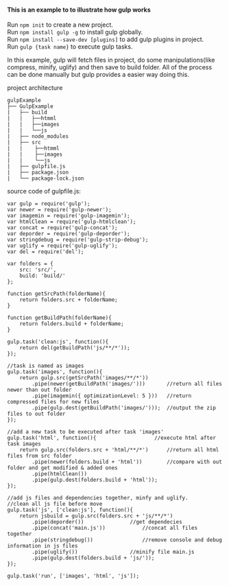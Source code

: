 #### This is an example to to illustrate how gulp works
Run `npm init` to create a new project.  
Run `npm install gulp -g` to install gulp globally.    
Run `npm install --save-dev [plugins]` to add gulp plugins in project.  
Run `gulp {task name}` to execute gulp tasks.  

In this example, gulp will fetch files in project, do some manipulations(like compress, minify, uglify) and then save to build folder. All of the process can be done manually but gulp provides a easier way doing this. 

project architecture
```
gulpExample
├── GulpExample
|   ├── build
|   |   ├──htmml
|   |   ├──images
|   |   └──js
|   ├── node_modules
|   ├── src
|   |    ├──htmml
|   |    ├──images
|   |    └──js
|   ├── gulpfile.js
|   ├── package.json
|   └── package-lock.json
```
source code of gulpfile.js:
```
var gulp = require('gulp');
var newer = require('gulp-newer');
var imagemin = require('gulp-imagemin');
var htmlClean = require('gulp-htmlclean');
var concat = require('gulp-concat');
var deporder = require('gulp-deporder');
var stringdebug = require('gulp-strip-debug');
var uglify = require('gulp-uglify');
var del = require('del');

var folders = {
	src: 'src/',
	build: 'build/'
};

function getSrcPath(folderName){
	return folders.src + folderName;
}

function getBuildPath(folderName){
	return folders.build + folderName;
}

gulp.task('clean:js', function(){
	return del(getBuildPath('js/**/*'));
});

//task is named as images
gulp.task('images', function(){
	return gulp.src(getSrcPath('images/**/*'))
		.pipe(newer(getBuildPath('images/')))		//return all files newer than out folder
		.pipe(imagemin({ optimizationLevel: 5 }))	//return compressed files for new files
		.pipe(gulp.dest(getBuildPath('images/')));	//output the zip files to out folder
});

//add a new task to be executed after task 'images'
gulp.task('html', function(){ 					//execute html after task images
	return gulp.src(folders.src + 'html/**/*')		//return all html files from src folder
		.pipe(newer(folders.build + 'html'))		//compare with out folder and get modified & added ones
		.pipe(htmlClean())
		.pipe(gulp.dest(folders.build + 'html'));
});

//add js files and dependencies together, minfy and uglify.
//clean all js file before move
gulp.task('js', ['clean:js'], function(){
	return jsbuild = gulp.src(folders.src + 'js/**/*')	
		.pipe(deporder())				//get dependecies
		.pipe(concat('main.js'))			//concat all files together
		.pipe(stringdebug())				//remove console and debug information in js files
		.pipe(uglify())					//minify file main.js
		.pipe(gulp.dest(folders.build + 'js/'));
});

gulp.task('run', ['images', 'html', 'js']);
```
